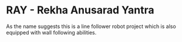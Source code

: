 # RAY - Rekha Anusarad Yantra
As the name suggests this is a line follower robot project which is also equipped with wall following abilities.